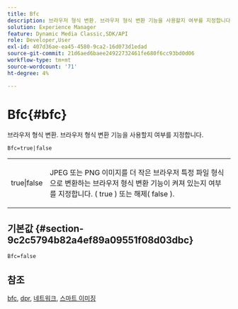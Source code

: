 ```yaml
---
title: Bfc
description: 브라우저 형식 변환. 브라우저 형식 변환 기능을 사용할지 여부를 지정합니다.
solution: Experience Manager
feature: Dynamic Media Classic,SDK/API
role: Developer,User
exl-id: 407d36ae-ea45-4580-9ca2-16d073d1edad
source-git-commit: 21d6aed6baee24922732461fe680f6cc93bd0d06
workflow-type: tm+mt
source-wordcount: '71'
ht-degree: 4%

---
```


# Bfc{#bfc}

브라우저 형식 변환. 브라우저 형식 변환 기능을 사용할지 여부를 지정합니다.

<!--<a id="section_2768B2BEEE214676AA32F17E2A0E3343"></a>-->

`Bfc=true|false`

<table id="simpletable_998CF426296945FEA48D19E33B71A17E"> 
 <tr class="strow"> 
  <td class="stentry"> <p> <span class="codeph"> true|false </span> </p> </td> 
  <td class="stentry"> <p>JPEG 또는 PNG 이미지를 더 작은 브라우저 특정 파일 형식으로 변환하는 브라우저 형식 변환 기능이 켜져 있는지 여부를 지정합니다. ( <span class="codeph"> true </span>) 또는 해제( <span class="codeph"> false </span>). </p> </td> 
 </tr> 
</table>

## 기본값 {#section-9c2c5794b82a4ef89a09551f08d03dbc}

`Bfc=false`

## 참조

[bfc](/help/aem-is-ir-api/is-api/image-catalog/image-serving-api-ref/c-image-catalog-reference/c-attributes-reference/r-bfc.md), [dpr](/help/aem-is-ir-api/is-api/http-ref/image-serving-api-ref/c-http-protocol-reference/c-command-reference/r-dpr.md), [네트워크](/help/aem-is-ir-api/is-api/http-ref/image-serving-api-ref/c-http-protocol-reference/c-command-reference/r-network.md), [스마트 이미징](https://experienceleague.adobe.com/docs/experience-manager-cloud-service/content/assets/dynamicmedia/imaging-faq.html?lang=en)
